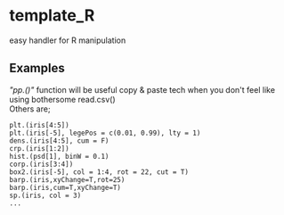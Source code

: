 # template_R
easy handler for R manipulation <br>

## Examples <br>
*"pp.()"* function will be useful copy & paste tech when you don't feel like using bothersome read.csv() <br>
Others are; <br>

    plt.(iris[4:5])
    plt.(iris[-5], legePos = c(0.01, 0.99), lty = 1)
    dens.(iris[4:5], cum = F)
    crp.(iris[1:2])
    hist.(psd[1], binW = 0.1)
    corp.(iris[3:4])
    box2.(iris[-5], col = 1:4, rot = 22, cut = T)
    barp.(iris,xyChange=T,rot=25)
    barp.(iris,cum=T,xyChange=T)
    sp.(iris, col = 3)
    ...
